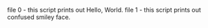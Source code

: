 file 0 - this script prints out Hello, World. file 1 - this script prints out confused smiley face. 